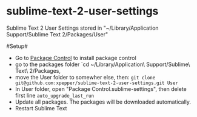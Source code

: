 sublime-text-2-user-settings
============================

Sublime Text 2 User Settings stored in "~/Library/Application Support/Sublime Text 2/Packages/User"

#Setup#

* Go to [Package Control](http://wbond.net/sublime_packages/package_control/installation) to install package control
* go to the packages folder
  `cd ~/Library/Application\ Support/Sublime\ Text\ 2/Packages,
* move the User folder to somewher else, then:
  `git clone git@github.com:xpepper/sublime-text-2-user-settings.git User`
* In User folder, open "Package Control.sublime-settings", then delete first line `auto_upgrade_last_run`
* Update all packages. The packages will be downloaded automatically.
* Restart Sublime Text
